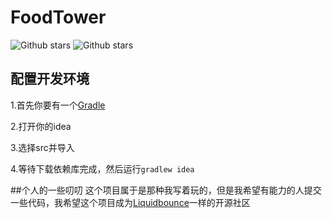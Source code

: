 # FoodTower

![Github stars](https://img.shields.io/github/stars/Auza2008/FoodTower.svg)
![Github stars](https://img.shields.io/github/license/Auza2008/FoodTower)

## 配置开发环境
1.首先你要有一个[Gradle](https://gradle.org/)

2.打开你的idea

3.选择src并导入

4.等待下载依赖库完成，然后运行```gradlew idea```

##个人的一些叨叨
这个项目属于是那种我写着玩的，但是我希望有能力的人提交一些代码，我希望这个项目成为[Liquidbounce](https://liquidbounce.net)一样的开源社区
